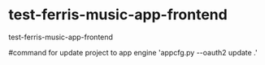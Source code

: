 test-ferris-music-app-frontend
==============================

test-ferris-music-app-frontend


#command for update project to app engine
'appcfg.py --oauth2 update .'